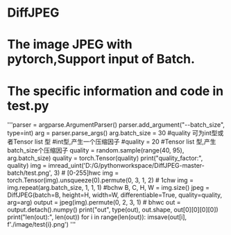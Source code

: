 # DiffJPEG
# The image JPEG with pytorch,Support input of Batch.
# The specific information and code in test.py
'''parser = argparse.ArgumentParser()
parser.add_argument("--batch_size", type=int)
arg = parser.parse_args()
arg.batch_size = 30
#quality 可为int型或者Tensor list 型
#int型,产生一个压缩因子
#quality = 20
#Tensor list 型,产生batch_size个压缩因子
quality = random.sample(range(40, 95), arg.batch_size)
quality = torch.Tensor(quality)
print("quality_factor:", quality)
img = imread_uint('D:/G/pythonworkspace/DiffJPEG-master-batch/test.png', 3)  # [0-255]hwc
img = torch.Tensor(img).unsqueeze(0).permute(0, 3, 1, 2)  # 1chw
img = img.repeat(arg.batch_size, 1, 1, 1) #bchw
B, C, H, W = img.size()
jpeg = DiffJPEG(batch=B, height=H, width=W, differentiable=True, quality=quality, arg=arg)
output = jpeg(img).permute(0, 2, 3, 1)  # bhwc
out = output.detach().numpy()
print("out", type(out), out.shape, out[0][0][0][0])
print("len(out):", len(out))
for i in range(len(out)):
    imsave(out[i], f'./image/test{i}.png')
'''
